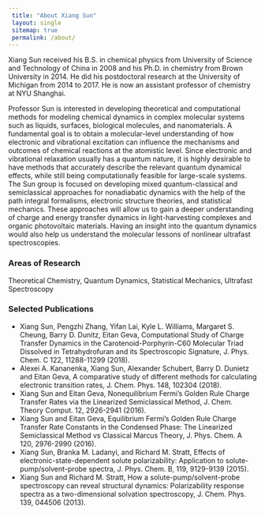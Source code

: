 ```yaml
---
 title: "About Xiang Sun"
 layout: single 
 sitemap: true 
 permalink: /about/  
---
```

 
Xiang Sun received his B.S. in chemical physics from University of Science and Technology of China in 2008 and his Ph.D. in chemistry from Brown University in 2014. He did his postdoctoral research at the University of Michigan from 2014 to 2017. He is now an assistant professor of chemistry at NYU Shanghai. 
 
 
Professor Sun is interested in developing theoretical and computational methods for modeling chemical dynamics in complex molecular systems such as liquids, surfaces, biological molecules, and nanomaterials. A fundamental goal is to obtain a molecular-level understanding of how electronic and vibrational excitation can influence the mechanisms and outcomes of chemical reactions at the atomistic level. Since electronic and vibrational relaxation usually has a quantum nature, it is highly desirable to have methods that accurately describe the relevant quantum dynamical effects, while still being computationally feasible for large-scale systems. The Sun group is focused on developing mixed quantum-classical and semiclassical approaches for nonadiabatic dynamics with the help of the path integral formalisms, electronic structure theories, and statistical mechanics. These approaches will allow us to gain a deeper understanding of charge and energy transfer dynamics in light-harvesting complexes and organic photovoltaic materials. Having an insight into the quantum dynamics would also help us understand the molecular lessons of nonlinear ultrafast spectroscopies.
 
 
### Areas of Research
 
Theoretical Chemistry, Quantum Dynamics, Statistical Mechanics, Ultrafast Spectroscopy
 
 
### Selected Publications
 
* Xiang Sun, Pengzhi Zhang, Yifan Lai, Kyle L. Williams, Margaret S. Cheung, Barry D. Dunitz, Eitan Geva, Computational Study of Charge Transfer Dynamics in the Carotenoid-Porphyrin-C60 Molecular Triad Dissolved in Tetrahydrofuran and its Spectroscopic Signature, J. Phys. Chem. C 122, 11288-11299 (2018).
* Alexei A. Kananenka, Xiang Sun, Alexander Schubert, Barry D. Dunietz and Eitan Geva, A comparative study of different methods for calculating electronic transition rates, J. Chem. Phys. 148, 102304 (2018).
* Xiang Sun and Eitan Geva, Nonequilibrium Fermi’s Golden Rule Charge Transfer Rates via the Linearized Semiclassical Method, J. Chem. Theory Comput. 12, 2926-2941 (2016).
* Xiang Sun and Eitan Geva, Equilibrium Fermi’s Golden Rule Charge Transfer Rate Constants in the Condensed Phase: The Linearized Semiclassical Method vs Classical Marcus Theory, J. Phys. Chem. A 120, 2976-2990 (2016).
* Xiang Sun, Branka M. Ladanyi, and Richard M. Stratt, Effects of electronic-state-dependent solute polarizability: Application to solute-pump/solvent-probe spectra, J. Phys. Chem. B, 119, 9129-9139 (2015). 
* Xiang Sun and Richard M. Stratt, How a solute-pump/solvent-probe spectroscopy can reveal structural dynamics: Polarizability response spectra as a two-dimensional solvation spectroscopy, J. Chem. Phys. 139, 044506 (2013).
